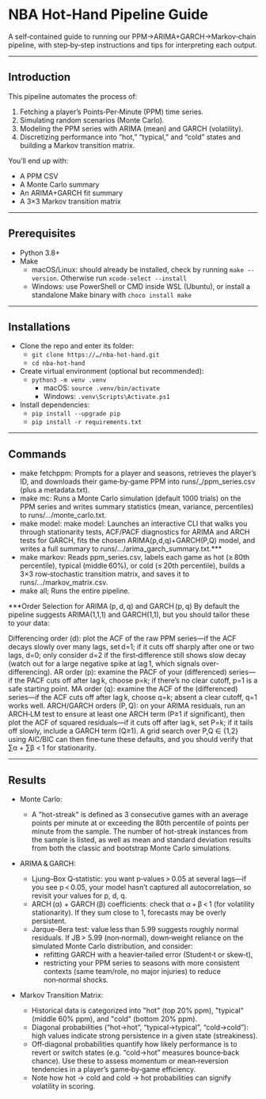 # NBA Hot‑Hand Pipeline Guide

A self‑contained guide to running our PPM→ARIMA+GARCH→Markov‑chain pipeline, with step‑by‑step instructions and tips for interpreting each output.

---

## Introduction

This pipeline automates the process of:
1. Fetching a player’s Points‑Per‑Minute (PPM) time series.
2. Simulating random scenarios (Monte Carlo).
3. Modeling the PPM series with ARIMA (mean) and GARCH (volatility).
4. Discretizing performance into “hot,” “typical,” and “cold” states and building a Markov transition matrix.

You’ll end up with:
- A PPM CSV
- A Monte Carlo summary  
- An ARIMA+GARCH fit summary
- A 3×3 Markov transition matrix

---

## Prerequisites

- Python 3.8+  
- Make
    - macOS/Linux: should already be installed, check by running `make --version`. Otherwise run `xcode-select --install`
    - Windows: use PowerShell or CMD inside WSL (Ubuntu), or install a standalone Make binary with `choco install make`

---

## Installations

- Clone the repo and enter its folder:
    - `git clone https://…/nba-hot-hand.git`
    - `cd nba-hot-hand`
- Create virtual environment (optional but recommended):
    - `python3 -m venv .venv`
        - macOS: `source .venv/bin/activate`
        - Windows: `.venv\Scripts\Activate.ps1`
- Install dependencies:
    - `pip install --upgrade pip`
    - `pip install -r requirements.txt`

---

## Commands

- make fetchppm: Prompts for a player and seasons, retrieves the player’s ID, and downloads their game‐by‐game PPM into runs/<Player>_<Seasons>/ppm_series.csv (plus a metadata.txt).
- make mc: Runs a Monte Carlo simulation (default 1000 trials) on the PPM series and writes summary statistics (mean, variance, percentiles) to runs/.../monte_carlo.txt.
- make model: make model: Launches an interactive CLI that walks you through stationarity tests, ACF/PACF diagnostics for ARIMA and ARCH tests for GARCH, fits the chosen ARIMA(p,d,q)+GARCH(P,Q) model, and writes a full summary to runs/.../arima_garch_summary.txt.***
- make markov: Reads ppm_series.csv, labels each game as hot (≥ 80th percentile), typical (middle 60%), or cold (≤ 20th percentile), builds a 3×3 row‑stochastic transition matrix, and saves it to runs/.../markov_matrix.csv.
- make all; Runs the entire pipeline.

***Order Selection for ARIMA (p, d, q) and GARCH (p, q)
By default the pipeline suggests ARIMA(1,1,1) and GARCH(1,1), but you should tailor these to your data:

Differencing order (d): plot the ACF of the raw PPM series—if the ACF decays slowly over many lags, set d=1; if it cuts off sharply after one or two lags, d=0; only consider d=2 if the first‐difference still shows slow decay (watch out for a large negative spike at lag 1, which signals over‐differencing).
AR order (p): examine the PACF of your (differenced) series—if the PACF cuts off after lag k, choose p=k; if there’s no clear cutoff, p=1 is a safe starting point.
MA order (q): examine the ACF of the (differenced) series—if the ACF cuts off after lag k, choose q=k; absent a clear cutoff, q=1 works well.
ARCH/GARCH orders (P, Q): on your ARIMA residuals, run an ARCH‑LM test to ensure at least one ARCH term (P≥1 if significant), then plot the ACF of squared residuals—if it cuts off after lag k, set P=k; if it tails off slowly, include a GARCH term (Q≥1). A grid search over P,Q ∈ {1,2} using AIC/BIC can then fine‐tune these defaults, and you should verify that ∑α + ∑β < 1 for stationarity.

---

## Results

- Monte Carlo:
    - A "hot-streak" is defined as 3 consecutive games with an average points per minute at or exceeding the 80th percentile of points per minute from the sample. The number of hot-streak instances from the sample is listed, as well as mean and standard deviation results from both the classic and bootstrap Monte Carlo simulations.

- ARIMA & GARCH:
    - Ljung–Box Q‑statistic: you want p‑values > 0.05 at several lags—if you see p < 0.05, your model hasn’t captured all autocorrelation, so revisit your values for p, d, q.
    - ARCH (α) + GARCH (β) coefficients: check that α + β < 1 (for volatility stationarity). If they sum close to 1, forecasts may be overly persistent.
    - Jarque–Bera test: value less than 5.99 suggests roughly normal residuals. If JB > 5.99 (non‑normal), down‑weight reliance on the simulated Monte Carlo distribution, and consider:
        - refitting GARCH with a heavier‑tailed error (Student‑t or skew‑t),
        - restricting your PPM series to seasons with more consistent contexts (same team/role, no major injuries) to reduce non‑normal shocks.

- Markov Transition Matrix:
    - Historical data is categorized into "hot" (top 20% ppm), "typical" (middle 60% ppm), and "cold" (bottom 20% ppm).
    - Diagonal probabilities (“hot→hot”, “typical→typical”, “cold→cold”): high values indicate strong persistence in a given state (streakiness).
    - Off‑diagonal probabilities quantify how likely performance is to revert or switch states (e.g. “cold→hot” measures bounce‑back chance). Use these to assess momentum or mean‑reversion tendencies in a player’s game‑by‑game efficiency.
    - Note how hot -> cold and cold -> hot probabilities can signify volatility in scoring.